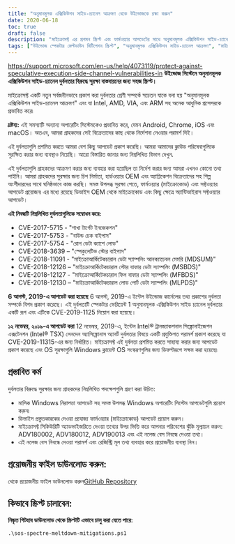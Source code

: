 ```yaml
---
title: "অনুমানমূলক এক্সিকিউশন সাইড-চ্যানেল আক্রমণ থেকে উইন্ডোজকে রক্ষা করুন"
date: 2020-06-18
toc: true
draft: false
description: "মাইক্রোসফ্ট এর প্রশমন স্ক্রিপ্ট এবং ফার্মওয়্যার আপডেটের সাথে অনুমানমূলক এক্সিকিউশন সাইড-চ্যানেল আক্রমণের বিরুদ্ধে আপনার উইন্ডোজ সিস্টেমকে কীভাবে রক্ষা করবেন তা শিখুন"
tags: ["উইন্ডোজ স্পেকটার মেল্টডাউন মিটিগেশন স্ক্রিপ্ট", "অনুমানমূলক এক্সিকিউশন সাইড-চ্যানেল আক্রমণ", "মাইক্রোসফট", "ইন্টেল", "এএমডি", "ভিআইএ", "এআরএম", "অ্যান্ড্রয়েড", "ক্রোম", "iOS", "ম্যাক অপারেটিং সিস্টেম", "শাখা টার্গেট ইনজেকশন", "সীমানা চেক বাইপাস", "দুর্বৃত্ত ডেটা ক্যাশে লোড", "ফটকা দোকান বাইপাস", "মাইক্রোআর্কিটেকচারাল ডেটা স্যাম্পলিং", "সিভিই", "ফার্মওয়্যার আপডেট", "GitHub সংগ্রহস্থল", "শক্তির উৎস"]
---
```

 https://support.microsoft.com/en-us/help/4073119/protect-against-speculative-execution-side-channel-vulnerabilities-in
**উইন্ডোজ সিস্টেমে অনুমানমূলক এক্সিকিউশন সাইড-চ্যানেল দুর্বলতার বিরুদ্ধে সুরক্ষা বাস্তবায়নের জন্য সহজ স্ক্রিপ্ট।**

মাইক্রোসফ্ট একটি নতুন সর্বজনীনভাবে প্রকাশ করা দুর্বলতার শ্রেণী সম্পর্কে সচেতন যাকে বলা হয় "অনুমানমূলক এক্সিকিউশন সাইড-চ্যানেল আক্রমণ" এবং যা Intel, AMD, VIA, এবং ARM সহ অনেক আধুনিক প্রসেসরকে প্রভাবিত করে৷

**দ্রষ্টব্য:** এই সমস্যাটি অন্যান্য অপারেটিং সিস্টেমকেও প্রভাবিত করে, যেমন Android, Chrome, iOS এবং macOS। অতএব, আমরা গ্রাহকদের সেই বিক্রেতাদের কাছ থেকে নির্দেশনা নেওয়ার পরামর্শ দিই।

এই দুর্বলতাগুলি প্রশমিত করতে আমরা বেশ কিছু আপডেট প্রকাশ করেছি। আমরা আমাদের ক্লাউড পরিষেবাগুলিকে সুরক্ষিত করার জন্য ব্যবস্থাও নিয়েছি। আরো বিস্তারিত জানার জন্য নিম্নলিখিত বিভাগ দেখুন.

এই দুর্বলতাগুলি গ্রাহকদের আক্রমণ করার জন্য ব্যবহার করা হয়েছিল তা নির্দেশ করার জন্য আমরা এখনও কোনো তথ্য পাইনি। আমরা গ্রাহকদের সুরক্ষার জন্য চিপ নির্মাতা, হার্ডওয়্যার OEM এবং অ্যাপ্লিকেশন বিক্রেতাদের সহ শিল্প অংশীদারদের সাথে ঘনিষ্ঠভাবে কাজ করছি। সমস্ত উপলব্ধ সুরক্ষা পেতে, ফার্মওয়্যার (মাইক্রোকোড) এবং সফ্টওয়্যার আপডেট প্রয়োজন৷ এর মধ্যে রয়েছে ডিভাইস OEM থেকে মাইক্রোকোড এবং কিছু ক্ষেত্রে অ্যান্টিভাইরাস সফ্টওয়্যার আপডেট।

**এই নিবন্ধটি নিম্নলিখিত দুর্বলতাগুলিকে সম্বোধন করে:**
- CVE-2017-5715 - "শাখা টার্গেট ইনজেকশন"
- CVE-2017-5753 - "বাউন্ড চেক বাইপাস"
- CVE-2017-5754 - "রোগ ডেটা ক্যাশে লোড"
- CVE-2018-3639 – "স্পেকুলেটিভ স্টোর বাইপাস"
- CVE-2018-11091 - "মাইক্রোআর্কিটেকচারাল ডেটা স্যাম্পলিং আনক্যাচেবল মেমরি (MDSUM)"
- CVE-2018-12126 – "মাইক্রোআর্কিটেকচারাল স্টোর বাফার ডেটা স্যাম্পলিং (MSBDS)"
- CVE-2018-12127 - "মাইক্রোআর্কিটেকচারাল ফিল বাফার ডেটা স্যাম্পলিং (MFBDS)"
- CVE-2018-12130 – "মাইক্রোআর্কিটেকচারাল লোড পোর্ট ডেটা স্যাম্পলিং (MLPDS)"

**6 আগস্ট, 2019-এ আপডেট করা হয়েছে** 6 আগস্ট, 2019-এ ইন্টেল উইন্ডোজ কার্নেলের তথ্য প্রকাশের দুর্বলতা সম্পর্কে বিশদ প্রকাশ করেছে। এই দুর্বলতাটি স্পেকটার ভেরিয়েন্ট 1 অনুমানমূলক এক্সিকিউশন সাইড চ্যানেল দুর্বলতার একটি রূপ এবং এটিকে CVE-2019-1125 নিয়োগ করা হয়েছে।

**১২ নভেম্বর, ২০১৯-এ আপডেট করা** 12 নভেম্বর, 2019-এ, ইন্টেল Intel® ট্রানজ্যাকশনাল সিঙ্ক্রোনাইজেশন এক্সটেনশন (Intel® TSX) লেনদেন অ্যাসিঙ্ক্রোনাস অ্যাবর্ট দুর্বলতার বিষয়ে একটি প্রযুক্তিগত পরামর্শ প্রকাশ করেছে যা CVE-2019-11315-এর জন্য নির্ধারিত। মাইক্রোসফ্ট এই দুর্বলতা প্রশমিত করতে সাহায্য করার জন্য আপডেট প্রকাশ করেছে এবং OS সুরক্ষাগুলি Windows ক্লায়েন্ট OS সংস্করণগুলির জন্য ডিফল্টরূপে সক্ষম করা হয়েছে৷

## প্রস্তাবিত কর্ম
দুর্বলতার বিরুদ্ধে সুরক্ষার জন্য গ্রাহকদের নিম্নলিখিত পদক্ষেপগুলি গ্রহণ করা উচিত:

- মাসিক Windows নিরাপত্তা আপডেট সহ সমস্ত উপলব্ধ Windows অপারেটিং সিস্টেম আপডেটগুলি প্রয়োগ করুন৷
- ডিভাইস প্রস্তুতকারকের দেওয়া প্রযোজ্য ফার্মওয়্যার (মাইক্রোকোড) আপডেট প্রয়োগ করুন।
- মাইক্রোসফ্ট সিকিউরিটি অ্যাডভাইজরিতে দেওয়া তথ্যের উপর ভিত্তি করে আপনার পরিবেশের ঝুঁকি মূল্যায়ন করুন: ADV180002, ADV180012, ADV190013 এবং এই নলেজ বেস নিবন্ধে দেওয়া তথ্য।
- এই নলেজ বেস নিবন্ধে দেওয়া পরামর্শ এবং রেজিস্ট্রি মূল তথ্য ব্যবহার করে প্রয়োজনীয় ব্যবস্থা নিন।

## প্রয়োজনীয় ফাইল ডাউনলোড করুন:

থেকে প্রয়োজনীয় ফাইল ডাউনলোড করুন[GitHub Repository](https://github.com/simeononsecurity/Windows-Spectre-Meltdown-Mitigation-Script)

## কিভাবে স্ক্রিপ্ট চালাবেন:

**নিষ্কৃত গিটহাব ডাউনলোড থেকে স্ক্রিপ্টটি এভাবে চালু করা যেতে পারে:**
```
.\sos-spectre-meltdown-mitigations.ps1
```
